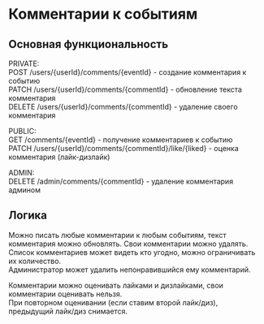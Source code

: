 # Комментарии к событиям

## Основная функциональность
PRIVATE:  
POST /users/{userId}/comments/{eventId} - создание комментария к событию  
PATCH /users/{userId}/comments/{commentId} - обновление текста комментария  
DELETE /users/{userId}/comments/{commentId} - удаление своего комментария  

PUBLIC:  
GET /comments/{eventId} - получение комментариев к событию  
PATCH /users/{userId}/comments/{commentId}/like/{liked} - оценка комментария (лайк-дизлайк)

ADMIN:  
DELETE /admin/comments/{commentId} - удаление комментария админом  

## Логика
Можно писать любые комментарии к любым событиям, текст комментария можно обновлять. Свои комментарии можно удалять.  
Список комментариев может видеть кто угодно, можно ограничивать их количество.  
Администратор может удалить непонравившийся ему комментарий.


Комментарии можно оценивать лайками и дизлайками, свои комментарии оценивать нельзя.  
При повторном оценивании (если ставим второй лайк/диз), предыдущий лайк/диз снимается.
